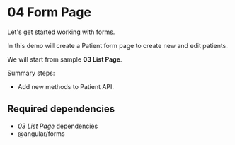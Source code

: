 # 04 Form Page
Let's get started working with forms.

In this demo will create a Patient form page to create new and edit patients.

We will start from sample **03 List Page**.

Summary steps:
- Add new methods to Patient API.


## Required dependencies
- *03 List Page* dependencies
- @angular/forms
